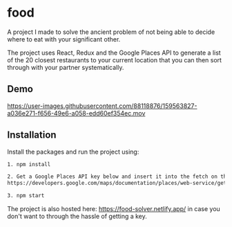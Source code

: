 # food

A project I made to solve the ancient problem of not being able to decide where to eat with your significant other. 

The project uses React, Redux and the Google Places API to generate a list of the 20 closest restaurants to your current location that you can then sort through with your partner systematically.


## Demo

https://user-images.githubusercontent.com/88118876/159563827-a036e271-f656-49e6-a058-edd60ef354ec.mov

## Installation

Install the packages and run the project using:

```bash
1. npm install

2. Get a Google Places API key below and insert it into the fetch on the file 'RestaurantAPI.js':
https://developers.google.com/maps/documentation/places/web-service/get-api-key

3. npm start
```
The project is also hosted here: https://food-solver.netlify.app/ in case you don't want to through the hassle of getting a key.
